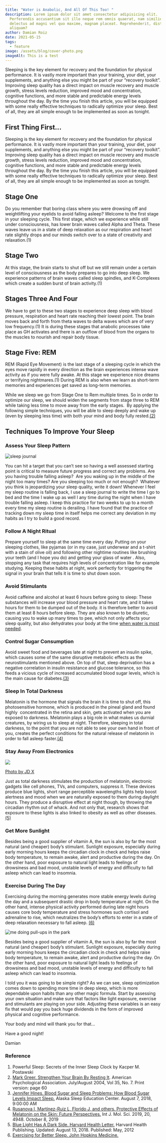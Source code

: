 ```yaml
---
title: "Water is Anabolic, And All Of This Too! "
description: Lorem ipsum dolor sit amet consectetur adipisicing elit.
  Perferendis accusantium sit illo neque rem omnis quaerat, nam similique vitae
  delectus ad magni vel quo maxime, magnam placeat. Reprehenderit, distinctio
  aliquam?
author: Damian Roiz
date: 2021-05-15
tags:
  - feature
image: /assets/blog/cover-photo.png
imageAlt: This is a test
---
```

Sleeping is the key element for recovery and the foundation for physical performance. It is vastly more important than your training, your diet, your supplements, and anything else you might be part of your “recovery toolkit”. Improving sleep quality has a direct impact on muscle recovery and muscle growth, stress levels reduction, improved mood and concentration, cognitive functions, and more stable and predictable energy levels throughout the day. By the time you finish this article, you will be equipped with some really effective techniques to radically optimize your sleep. Best of all, they are all simple enough to be implemented as soon as tonight.

## First Thing First...

Sleeping is the key element for recovery and the foundation for physical performance. It is vastly more important than your training, your diet, your supplements, and anything else you might be part of your “recovery toolkit”. Improving sleep quality has a direct impact on muscle recovery and muscle growth, stress levels reduction, improved mood and concentration, cognitive functions, and more stable and predictable energy levels throughout the day. By the time you finish this article, you will be equipped with some really effective techniques to radically optimize your sleep. Best of all, they are all simple enough to be implemented as soon as tonight.

## Stage One 

Do you remember that boring class where you were drowsing off and weightlifting your eyelids to avoid falling asleep? Welcome to the first stage in your sleeping cycle. This first stage, which we experience while still under consciousness, has lower brain waves called Alpha and Theta. These waves leave us in a state of deep relaxation as our respiration and heart rate slightly drops and our minds switch over to a state of creativity and relaxation.(1)

## Stage Two 

At this stage, the brain starts to shut off but we still remain under a certain level of consciousness as the body prepares to go into deep sleep. We experience patterns of brain waves called sleep spindles, and K-Complexes which create a sudden burst of brain activity.(1)

## Stages Three And Four

We have to get to these two stages to experience deep sleep with blood pressure, respiration and heart rate reaching their lowest point. The brain moves back and forth from theta waves to delta waves which are of very low frequency.(1) It is during these stages that anabolic processes take place as GH activates and there is an outflow of blood from the organs to the muscles to nourish and repair body tissue.

## Stage Five: REM

REM (Rapid Eye Movement) is the last stage of a sleeping cycle in which the eyes move rapidly in every direction as the brain experiences intense wave activity as if you were fully awake. At this stage we experience nice dreams or terrifying nightmares.(1) During REM is also when we learn as short-term memories and experiences get saved as long-term memories.

While we sleep we go from Stage One to Rem multiple times. So in order to optimize our sleep, we should widen the segments from stage three to REM while taking less time to move away from the early stages.  By applying the following simple techniques, you will be able to sleep deeply and wake up (even by sleeping less time) with both your mind and body fully rested.[(2)](https://www.apa.org/monitor/julaug04/strengthen#:~:text=During%20REM%20sleep%2C%20the%20brain%20transfers%20short%2Dterm%20memories%20in,it%20in%20long%2Dterm%20memory.)

## Techniques To Improve Your Sleep

### Assess Your Sleep Pattern

![sleep journal](/assets/blog/bed-journal.png)

You can hit a target that you can’t see so having a well assessed starting point is critical to measure future progress and correct any problems. Are you having trouble falling asleep?  Are you waking up in the middle of the night too many times? Are you sleeping too much or not enough?  Whatever you think is jeopardizing your sleep quality, write it down! Whenever I feel my sleep routine is falling back, I use a sleep journal to write the time I go to bed and the time I wake up as well I any time during the night when I have trouble falling asleep. I keep this practice for two weeks to up to a month every time my sleep routine is derailing. I have found that the practice of tracking down my sleep time in itself helps me correct any deviation in my habits as I try to build a good record.

### Follow A Night Ritual

Prepare yourself to sleep at the same time every day. Putting on your sleeping clothes, like pyjamas (or in my case, just underwear and a t-shirt with a stain of olive oil) and following other nightime routines like brushing your teeth (and I hope you do) and getting your glass of water . Also, stopping any task that requires high levels of concentration like for example studying. Keeping these habits at night, work perfectly for triggering the signal in your brain that tells it is time to shut down soon.

### Avoid Stimulants

Avoid caffeine and alcohol at least 6 hours before going to sleep: These substances will increase your blood pressure and heart rate, and it takes hours for them to be dumped out of the body. it is therefore better to avoid them at least 8 hours before sleep. They are also known to be diuretic, causing you to wake up many times to pee, which not only affects your sleep quality, but also dehydrates your body at the time [when water is most needed](http://damianroiz.com/water/).

### Control Sugar Consumption

Avoid sweet food and beverages late at night to prevent an insulin spike, which causes some of the same disruptive metabolic effects as the neurostimulants mentioned above. On top of that, sleep deprivation has a negative correlation in insulin resistance and glucose tolerance, so this feeds a vicious cycle of increased accumulated blood sugar levels, which is the main cause for diabetes.[(3)](https://www.alaskasleep.com/blog/blood-sugar-and-sleep-problems)

### Sleep In Total Darkness

Melatonin is the hormone that signals the brain it is time to shut off, this photosensitive hormone, which is produced in the pineal gland and found highly  concentrated in the retina and skin, gets activated when you are exposed to darkness. Melatonin plays a big role in what makes us durnial creatures, by wiring us to sleep at night. Therefore, sleeping in total darkness, to the point that you are not able to see your own hand in front of you, creates the perfect conditions for the natural release of melatonin in order to fall asleep faster.[(4)](https://www.ncbi.nlm.nih.gov/pmc/articles/PMC6802208/)

[](https://unsplash.com/photos/pj1aVH2tiLE?utm_source=Affinity%20Photo&utm_medium=referral)

### Stay Away From Electronics

![](/assets/blog/blue-light.png)

[Photo by JD X](https://unsplash.com/photos/pj1aVH2tiLE?utm_source=Affinity%20Photo&utm_medium=referral)

Just as total darkness stimulates the production of melatonin, electronic gadgets like cell phones, TVs, and computers, suppress it. These devices produce blue lights, short range perceptible wavelengths lights help boost alertness and mood when we are naturally exposed to them during daylight hours. They produce a disruptive effect at night though, by throwing the circadian rhythm out of whack. And not only that, research shows that exposure to these lights is also linked to obesity as well as other diseases.[(5)](https://www.google.com/url?q=https://www.health.harvard.edu/staying-healthy/blue-light-has-a-dark-side&sa=D&ust=1591498047250000&usg=AFQjCNEKRx786JuI8Eto4s4AVSvtT-w4sw)



### Get More Sunlight

Besides being a good supplier of vitamin A, the sun is also by far the most natural (and cheaper) body’s stimulant. Sunlight exposure, especially during early morning hours keeps the circadian clock in check and helps raise body temperature, to remain awake, alert and productive during the day. On the other hand, poor exposure to natural light leads to feelings of drowsiness and bad mood, unstable levels of energy and difficulty to fall asleep which can lead to insomnia.

### Exercise During The Day

Exercising during the morning generates more stable energy levels during the day and a subsequent drastic drop in body temperature at night. On the other hand, intense physical activity performed during late night hours causes core body temperature and stress hormones such cortisol and adrenaline to rise, which neutralizes the body’s efforts to enter in a state of deep relaxation necessary to fall asleep. [(6)](https://www.hopkinsmedicine.org/health/wellness-and-prevention/exercising-for-better-sleep)

![me doing pull-ups in the park](/assets/blog/pullups-in-the-park.png)

Besides being a good supplier of vitamin A, the sun is also by far the most natural (and cheaper) body’s stimulant. Sunlight exposure, especially during early morning hours keeps the circadian clock in check and helps raise body temperature, to remain awake, alert and productive during the day. On the other hand, poor exposure to natural light leads to feelings of drowsiness and bad mood, unstable levels of energy and difficulty to fall asleep which can lead to insomnia.

I told you it was going to be simple right? As we can see, sleep optimization comes down to spending more time in deep sleep, which is more dependable upon habits than any other magic formula. Start by assessing your own situation and make sure that factors like light exposure, exercise and stimulants are playing on your side. Adjusting these variables is an easy fix that would pay you back huge dividends in the form of improved physical and cognitive performance. 

Your body and mind will thank you for that...

Have a good night!

Damian

### Reference

1. Powerful Sleep: Secrets of the Inner Sleep Clock by Kacper M. Postawski
2. [Mark Greer. Strengthen Your Brain By Resting It](https://www.google.com/url?q=https://www.apa.org/monitor/julaug04/strengthen%23:~:text%3DDuring%2520REM%2520sleep%252C%2520the%2520brain%2520transfers%2520short%252Dterm%2520memories%2520in,it%2520in%2520long%252Dterm%2520memory&sa=D&ust=1591498047251000&usg=AFQjCNGY4BPmZlFY1sB1_cvRkkHjGr7GjQ). American Psychological Association. July/August 2004, Vol 35, No. 7. Print version: page 60
3. [Jennifer Hines. Blood Sugar and Sleep Problems: How Blood Sugar Levels Impact Sleep.](https://www.alaskasleep.com/blog/blood-sugar-and-sleep-problems) Alaska Sleep Education Center. August 7, 2018, 9:00:00 AM
4. [Rusanova I, Martínez-Ruiz L, Florido J, and others. Protective Effects of Melatonin on the Skin: Future Perspectives.](https://www.ncbi.nlm.nih.gov/pmc/articles/PMC6802208/) Int J. Mol. Sci. 2019, 20, 4948. October 8, 2019
5. [Blue Light Has A Dark Side. Harvard Health Letter.](https://www.health.harvard.edu/staying-healthy/blue-light-has-a-dark-side) Harvard Health Publishing. Updated: August 13, 2018. Published: May, 2012
6. [Exercising for Better Sleep. John Hopkins Medicine.](https://www.hopkinsmedicine.org/health/wellness-and-prevention/exercising-for-better-sleep)